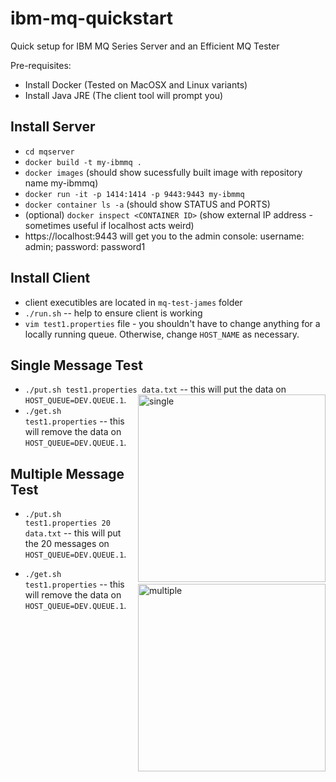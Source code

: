 # ibm-mq-quickstart
Quick setup for IBM MQ Series Server and an Efficient MQ Tester

Pre-requisites:
- Install Docker (Tested on MacOSX and Linux variants)
- Install Java JRE (The client tool will prompt you)
## Install Server

- `cd mqserver`
- `docker build -t my-ibmmq .`
- `docker images` (should show sucessfully built image with repository name my-ibmmq)
- `docker run -it -p 1414:1414 -p 9443:9443 my-ibmmq`
- `docker container ls -a` (should show STATUS and PORTS)
- (optional) `docker inspect <CONTAINER ID>` (show external IP address - sometimes useful if localhost acts weird)
- https://localhost:9443 will get you to the admin console: username: admin; password: password1

## Install Client
- client executibles are located in `mq-test-james` folder
- `./run.sh` -- help to ensure client is working
- `vim test1.properties` file - you shouldn't have to change anything for a locally running queue. Otherwise, change `HOST_NAME` as necessary.

## Single Message Test
- `./put.sh test1.properties data.txt` -- this will put the data on `HOST_QUEUE=DEV.QUEUE.1`. <img width="300" align="right" alt="single" src="https://user-images.githubusercontent.com/30869911/90060721-24a0dc00-dcb3-11ea-95a1-5dde5df87c8e.png">
- `./get.sh test1.properties` -- this will remove the data on `HOST_QUEUE=DEV.QUEUE.1`.

## Multiple Message Test
- `./put.sh test1.properties 20 data.txt` -- this will put the 20 messages on `HOST_QUEUE=DEV.QUEUE.1`. <img width="300" align="right" alt="multiple" src="https://user-images.githubusercontent.com/30869911/90062034-089e3a00-dcb5-11ea-8db8-69deaf3282c1.png">

- `./get.sh test1.properties` -- this will remove the data on `HOST_QUEUE=DEV.QUEUE.1`.





